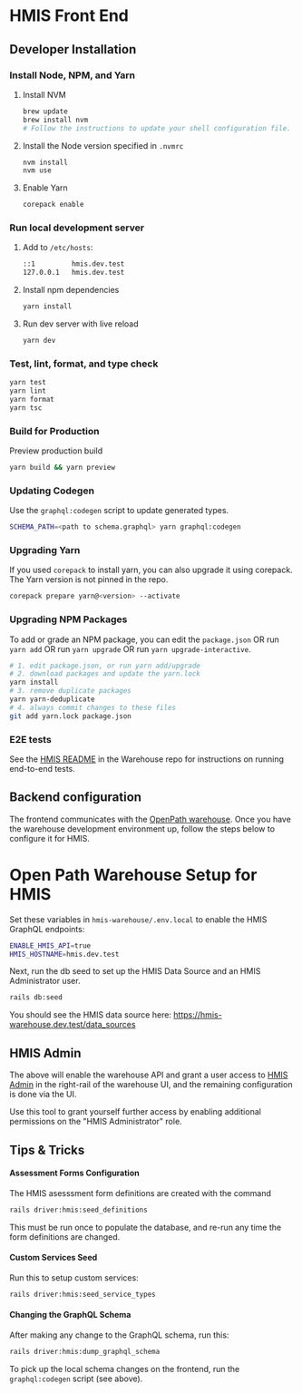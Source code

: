 # HMIS Front End

## Developer Installation

### Install Node, NPM, and Yarn

1. Install NVM

   ```sh
   brew update
   brew install nvm
   # Follow the instructions to update your shell configuration file.
   ```

2. Install the Node version specified in `.nvmrc`

   ```sh
   nvm install
   nvm use
   ```

3. Enable Yarn
   ```sh
   corepack enable
   ```

### Run local development server

1. Add to `/etc/hosts`:

   ```sh
   ::1         hmis.dev.test
   127.0.0.1   hmis.dev.test
   ```

2. Install npm dependencies

   ```sh
   yarn install
   ```

3. Run dev server with live reload

   ```sh
   yarn dev
   ```

### Test, lint, format, and type check

```sh
yarn test
yarn lint
yarn format
yarn tsc
```

### Build for Production

Preview production build

```sh
yarn build && yarn preview
```

### Updating Codegen

Use the `graphql:codegen` script to update generated types.

```sh
SCHEMA_PATH=<path to schema.graphql> yarn graphql:codegen
```

### Upgrading Yarn

If you used `corepack` to install yarn, you can also upgrade it using corepack. The Yarn version is not pinned in the repo.

```sh
corepack prepare yarn@<version> --activate
```

### Upgrading NPM Packages

To add or grade an NPM package, you can edit the `package.json` OR run `yarn add` OR run `yarn upgrade` OR run `yarn upgrade-interactive`.

```sh
# 1. edit package.json, or run yarn add/upgrade
# 2. download packages and update the yarn.lock
yarn install
# 3. remove duplicate packages
yarn yarn-deduplicate
# 4. always commit changes to these files
git add yarn.lock package.json
```


### E2E tests

See the [HMIS README](https://github.com/greenriver/hmis-warehouse/blob/stable/drivers/hmis/README.md) in the Warehouse repo for instructions on running end-to-end tests.

## Backend configuration

The frontend communicates with the [OpenPath warehouse](https://github.com/greenriver/hmis-warehouse).
Once you have the warehouse development environment up, follow the steps below to configure it for HMIS.

# Open Path Warehouse Setup for HMIS

Set these variables in `hmis-warehouse/.env.local` to enable the HMIS GraphQL endpoints:

```sh
ENABLE_HMIS_API=true
HMIS_HOSTNAME=hmis.dev.test
```

Next, run the db seed to set up the HMIS Data Source and an HMIS Administrator user.

```sh
rails db:seed
```

You should see the HMIS data source here: https://hmis-warehouse.dev.test/data_sources

## HMIS Admin

The above will enable the warehouse API and grant a user access to
[HMIS Admin](https://hmis-warehouse.dev.test/hmis_admin/roles) in the
right-rail of the warehouse UI, and the remaining configuration is done via the UI.

Use this tool to grant yourself further access by enabling additional permissions on the "HMIS Administrator" role.

## Tips & Tricks

#### Assessment Forms Configuration

The HMIS asesssment form definitions are created with the command

```sh
rails driver:hmis:seed_definitions
```

This must be run once to populate the database, and re-run any time the
form definitions are changed.

#### Custom Services Seed

Run this to setup custom services:

```sh
rails driver:hmis:seed_service_types
```

#### Changing the GraphQL Schema

After making any change to the GraphQL schema, run this:

```sh
rails driver:hmis:dump_graphql_schema
```

To pick up the local schema changes on the frontend, run the `graphql:codegen` script (see above).
